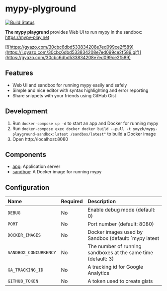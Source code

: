 # mypy-plyground

[![Build Status](https://travis-ci.org/ymyzk/mypy-playground.svg?branch=master)](https://travis-ci.org/ymyzk/mypy-playground)

**The mypy playgrund** provides Web UI to run mypy in the sandbox: https://mypy-play.net

[![https://gyazo.com/30cbc6dbd533834208e7ed099ce2f589](https://i.gyazo.com/30cbc6dbd533834208e7ed099ce2f589.gif)](https://gyazo.com/30cbc6dbd533834208e7ed099ce2f589)

## Features
- Web UI and sandbox for running mypy easily and safely
- Simple and nice editor with syntax highlighting and error reporting
- Share snippets with your friends using GitHub Gist

## Development
1. Run `docker-compose up -d` to start an app and Docker for running mypy
2. Run `docker-compose exec docker docker build --pull -t ymyzk/mypy-playground-sandbox:latest /sandbox/latest"` to build a Docker image
3. Open http://localhost:8080

## Components
- [app](app): Application server
- [sandbox](sandbox): A Docker image for running mypy

## Configuration
| Name | Required | Description |
|:-----|:---------|:------------|
| `DEBUG` | No | Enable debug mode (default: 0) |
| `PORT` | No | Port number (default: 8080) |
| `DOCKER_IMAGES` | No | Docker images used by Sandbox (default: `mypy latest|latest|ymyzk/mypy-playground-sandbox:latest`) |
| `SANDBOX_CONCURRENCY` | No | The number of running sandboxes at the same time (default: 3) |
| `GA_TRACKING_ID` | No | A tracking id for Google Analytics |
| `GITHUB_TOKEN` | No | A token used to create gists |
